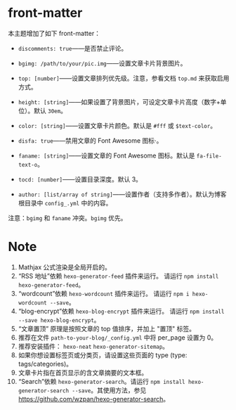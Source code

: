 # front-matter

本主题增加了如下 front-matter：

- `discomments: true`——是否禁止评论。

- `bgimg: /path/to/your/pic.img`——设置文章卡片背景图片。

- `top: [number]`——设置文章排列优先级。注意，参看文档 `top.md` 来获取启用方式。

- `height: [string]`——如果设置了背景图片，可设定文章卡片高度（数字+单位）。默认 `30em`。

- `color: [string]`——设置文章卡片颜色。默认是 `#fff` 或 `$text-color`。

- `disfa: true`——禁用文章的 Font Awesome 图标·。

- `faname: [string]`——设置文章的 Font Awesome 图标。默认是 `fa-file-text-o`。

- `tocd: [number]`——设置目录深度。默认 3。

- `author: [list/array of string]`——设置作者（支持多作者）。默认为博客根目录中 `config_.yml` 中的内容。

注意：`bgimg` 和 `faname` 冲突。`bgimg` 优先。

# Note

1. Mathjax 公式渲染是全局开启的。
2. “RSS 地址”依赖 `hexo-generator-feed` 插件来运行。 请运行 `npm install hexo-generator-feed`。 
3. “wordcount”依赖 `hexo-wordcount` 插件来运行。 请运行 `npm i hexo-wordcount --save`。
4. “blog-encrypt”依赖 `hexo-blog-encrypt` 插件来运行。 请运行 `npm install --save hexo-blog-encrypt`。
5. “文章置顶” 原理是按照文章的 top 值排序，并加上 "置顶" 标签。
6. 推荐在文件 `path-to-your-blog/_config.yml` 中将 per_page 设置为 0。
7. 推荐安装插件： `hexo-neat` `hexo-generator-sitemap`。
8. 如果你想设置标签页或分类页，请设置这些页面的 type (type: tags/categories)。
9. 文章卡片指在首页显示的含文章摘要的文本框。
10. “Search”依赖 `hexo-generator-search`。请运行 `npm install hexo-generator-search --save`。其使用方法，参见 <https://github.com/wzpan/hexo-generator-search>。